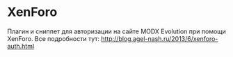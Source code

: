 XenForo
=========
Плагин и сниппет для авторизации на сайте MODX Evolution при помощи XenForo.
Все подробности тут: http://blog.agel-nash.ru/2013/6/xenforo-auth.html